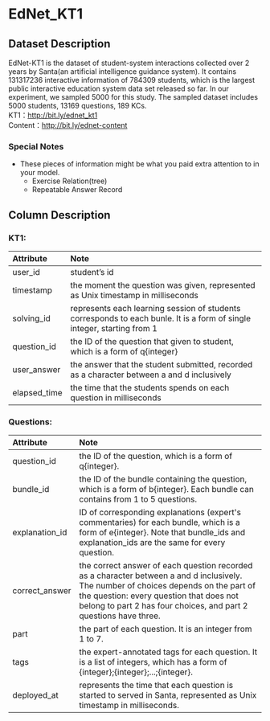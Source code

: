 # EdNet_KT1

## Dataset Description
EdNet-KT1 is the dataset of student-system interactions collected over 2 years by Santa(an artificial intelligence guidance system). It contains 131317236 interactive information of 784309 students, which is the largest public interactive education system data set released so far. In our experiment, we sampled 5000 for this study. The sampled dataset includes 5000 students, 13169 questions, 189 KCs.  
KT1：http://bit.ly/ednet_kt1  
Content：http://bit.ly/ednet-content


### Special Notes
- These pieces of information might be what you paid extra attention to in your model.
  - Exercise Relation(tree)
  - Repeatable Answer Record


## Column Description

### KT1:

| Attribute    | Note                                                                                                                    |
|:--------------|:-------------------------------------------------------------------------------------------------------------------------|
| user_id      | student’s id |
| timestamp    | the moment the question was given, represented as Unix timestamp in milliseconds |
| solving_id   | represents each learning session of students corresponds to each bunle. It is a form of single integer, starting from 1 |
| question_id  | the ID of the question that given to student, which is a form of q{integer} |
| user_answer  | the answer that the student submitted, recorded as a character between a and d inclusively |
| elapsed_time | the time that the students spends on each question in milliseconds |

### Questions:

| Attribute      | Note |
|:----------------|:------------------------------------------------------------------------------------------------------------------------------------------------------------------------------------------------------------------------------------------------------|
| question_id    | the ID of the question, which is a form of q{integer}. |
| bundle_id      | the ID of the bundle containing the question, which is a form of b{integer}. Each bundle can contains from 1 to 5 questions. |
| explanation_id | ID of corresponding explanations (expert's commentaries) for each bundle, which is a form of e{integer}. Note that bundle_ids and explanation_ids are the same for every question. |
| correct_answer | the correct answer of each question recorded as a character between a and d inclusively. The number of choices depends on the part of the question: every question that does not belong to part 2 has four choices, and part 2 questions have three. |
| part           | the part of each question. It is an integer from 1 to 7. |
| tags           | the expert-annotated tags for each question. It is a list of integers, which has a form of {integer};{integer};...;{integer}. |
| deployed_at    | represents the time that each question is started to served in Santa, represented as Unix timestamp in milliseconds. |


